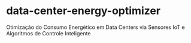 # data-center-energy-optimizer
Otimização do Consumo Energético em Data Centers via Sensores IoT e Algoritmos de Controle Inteligente
